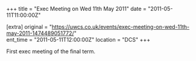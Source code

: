 +++
title = "Exec Meeting on Wed 11th May 2011"
date = "2011-05-11T11:00:00Z"

[extra]
original = "https://uwcs.co.uk/events/exec-meeting-on-wed-11th-may-2011-1474489051772/"    
ent_time = "2011-05-11T12:00:00Z"
location = "DCS"
+++

First exec meeting of the final term.


